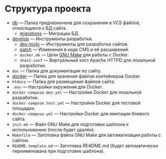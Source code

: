 # Структура проекта

- [db](../db/README.md) — Папка предназначена для сохранения в VCS файлов, относящихся к БД сайта.
  - [migrations](../db/migrations/README.md) — Миграции БД.
- [develop](../develop/README.md) — Инструменты разработки.
  - [dev-tools](https://github.com/dobrosite/dev-tools#readme) — Инструменты для разработки сайтов.
  - [patch](../develop/patch/README.md) — Изменения в коде CMS и её расширений.
  - `docker.mk` — Цели [GNU Make](https://www.gnu.org/software/make/manual/make.html) для работы с Docker.
  - `vhost.conf` — Виртуальный хост Apache HTTPD для локальной разработки.
- `doc` — Папка для документации по сайту.
- [docker](../docker/README.md) — Папка для хранения файлов контейнеров Docker.
- `htdocs` — Папка для размещения файлов сайта.
- `.env` — Настройки окружения для Docker.
- `docker-compose.dev.yml` — Настройки Docker для локальной разработки.
- `docker-compose.test.yml` — Настройки Docker для тестовой площадки.
- `docker-compose.yml` — Настройки Docker для имитации боевого сайта.
- `init.mk` — Файл GNU Make для подготовки шаблона к использованию (после будет удалён).
- `Makefile` — Заготовка файла GNU Make для автоматизации работы с сайтом.
- `README.template.md` — Заготовка README.md (будет автоматически переименована при подготовке шаблона). 
